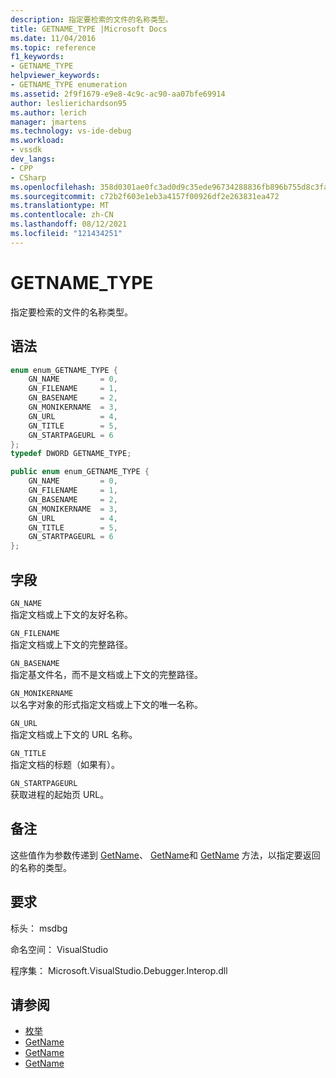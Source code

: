 ```yaml
---
description: 指定要检索的文件的名称类型。
title: GETNAME_TYPE |Microsoft Docs
ms.date: 11/04/2016
ms.topic: reference
f1_keywords:
- GETNAME_TYPE
helpviewer_keywords:
- GETNAME_TYPE enumeration
ms.assetid: 2f9f1679-e9e8-4c9c-ac90-aa07bfe69914
author: leslierichardson95
ms.author: lerich
manager: jmartens
ms.technology: vs-ide-debug
ms.workload:
- vssdk
dev_langs:
- CPP
- CSharp
ms.openlocfilehash: 358d0301ae0fc3ad0d9c35ede96734288836fb896b755d8c3fa6f128cf3e10e5
ms.sourcegitcommit: c72b2f603e1eb3a4157f00926df2e263831ea472
ms.translationtype: MT
ms.contentlocale: zh-CN
ms.lasthandoff: 08/12/2021
ms.locfileid: "121434251"
---
```

# <a name="getname_type"></a>GETNAME_TYPE
指定要检索的文件的名称类型。

## <a name="syntax"></a>语法

```cpp
enum enum_GETNAME_TYPE {
    GN_NAME         = 0,
    GN_FILENAME     = 1,
    GN_BASENAME     = 2,
    GN_MONIKERNAME  = 3,
    GN_URL          = 4,
    GN_TITLE        = 5,
    GN_STARTPAGEURL = 6
};
typedef DWORD GETNAME_TYPE;
```

```csharp
public enum enum_GETNAME_TYPE {
    GN_NAME         = 0,
    GN_FILENAME     = 1,
    GN_BASENAME     = 2,
    GN_MONIKERNAME  = 3,
    GN_URL          = 4,
    GN_TITLE        = 5,
    GN_STARTPAGEURL = 6
};
```

## <a name="fields"></a>字段
`GN_NAME`\
指定文档或上下文的友好名称。

`GN_FILENAME`\
指定文档或上下文的完整路径。

`GN_BASENAME`\
指定基文件名，而不是文档或上下文的完整路径。

`GN_MONIKERNAME`\
以名字对象的形式指定文档或上下文的唯一名称。

`GN_URL`\
指定文档或上下文的 URL 名称。

`GN_TITLE`\
指定文档的标题（如果有）。

`GN_STARTPAGEURL`\
获取进程的起始页 URL。

## <a name="remarks"></a>备注
这些值作为参数传递到 [GetName](../../../extensibility/debugger/reference/idebugdocument2-getname.md)、 [GetName](../../../extensibility/debugger/reference/idebugdocumentcontext2-getname.md)和 [GetName](../../../extensibility/debugger/reference/idebugprocess2-getname.md) 方法，以指定要返回的名称的类型。

## <a name="requirements"></a>要求
标头： msdbg

命名空间： VisualStudio

程序集： Microsoft.VisualStudio.Debugger.Interop.dll

## <a name="see-also"></a>请参阅
- [枚举](../../../extensibility/debugger/reference/enumerations-visual-studio-debugging.md)
- [GetName](../../../extensibility/debugger/reference/idebugdocument2-getname.md)
- [GetName](../../../extensibility/debugger/reference/idebugdocumentcontext2-getname.md)
- [GetName](../../../extensibility/debugger/reference/idebugprocess2-getname.md)
